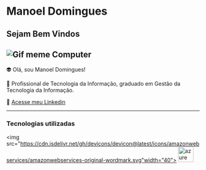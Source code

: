 # Manoel Domingues

## Sejam Bem Vindos ##

![Gif meme Computer](https://media.tenor.com/vnrEB7ikxSkAAAAM/drake-laptop-drake.gif)
---------

👽 Olá, sou Manoel Domingues!

💬 Profissional de Tecnologia da Informação, graduado em  Gestão da Tecnologia da Informação.

📧 [ Acesse meu Linkedin](https://www.linkedin.com/in/manoeldomingues)

-----

### Tecnologias utilizadas 


<img src="https://cdn.jsdelivr.net/gh/devicons/devicon@latest/icons/amazonwebservices/amazonwebservices-original-wordmark.svg"width="40">
<img src="https://cdn.jsdelivr.net/gh/devicons/devicon@latest/icons/azure/azure-original.svg"  alt="azure" width="40">
